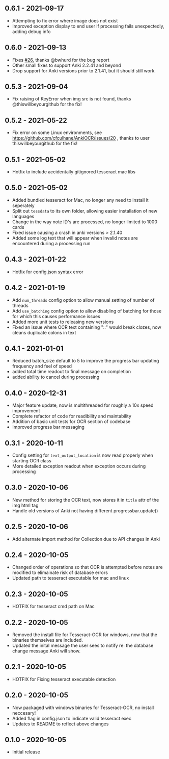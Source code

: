 ## 0.6.1 - 2021-09-17

- Attempting to fix error where image does not exist
- Improved exception display to end user if processing fails unexpectedly, adding debug info

## 0.6.0 - 2021-09-13

- Fixes [#26](https://github.com/cfculhane/AnkiOCR/issues/26), thanks @bwhurd for the bug report
- Other small fixes to support Anki 2.2.41 and beyond
- Drop support for Anki versions prior to 2.1.41, but it should still work.

## 0.5.3 - 2021-09-04

- Fix raising of KeyError when img src is not found, thanks @thiswillbeyourgithub for the fix!

## 0.5.2 - 2021-05-22

- Fix error on some Linux environments, see https://github.com/cfculhane/AnkiOCR/issues/20 , thanks to user
  thiswillbeyourgithub for the fix!

## 0.5.1 - 2021-05-02

- Hotfix to include accidentally gitignored tesseract mac libs

## 0.5.0 - 2021-05-02

- Added bundled tesseract for Mac, no longer any need to install it seperately
- Split out `tessdata` to its own folder, allowing easier installation of new languages
- Change in the way note ID's are processed, no longer limited to 1000 cards
- Fixed issue causing a crash in anki versions > 2.1.40
- Added some log text that will appear when invalid notes are encountered during a processing run

## 0.4.3 - 2021-01-22

- Hotfix for config.json syntax error

## 0.4.2 - 2021-01-19

- Add `num_threads` config option to allow manual setting of number of threads
- Add `use_batching` config option to allow disabling of batching for those for which this causes performance issues
- Added more unit tests to releasing new versions
- Fixed an issue where OCR text containing "::" would break clozes, now cleans duplicate colons in text

## 0.4.1 - 2021-01-01

- Reduced batch_size default to 5 to improve the progress bar updating frequency and feel of speed
- added total time readout to final message on completion
- added ability to cancel during processing

## 0.4.0 - 2020-12-31

- Major feature update, now is multithreaded for roughly a 10x speed improvement
- Complete refactor of code for readibility and maintability
- Addition of basic unit tests for OCR section of codebase
- Improved progress bar messaging

## 0.3.1 - 2020-10-11

- Config setting for `text_output_location` is now read properly when starting OCR class
- More detailed exception readout when exception occurs during processing

## 0.3.0 - 2020-10-06

- New method for storing the OCR text, now stores it in `title` attr of the img html tag
- Handle old versions of Anki not having different progressbar.update()

## 0.2.5 - 2020-10-06

- Add alternate import method for Collection due to API changes in Anki

## 0.2.4 - 2020-10-05

- Changed order of operations so that OCR is attempted before notes are modified to elimainate risk of database errors
- Updated path to tesseract executable for mac and linux

## 0.2.3 - 2020-10-05

- HOTFIX for tesseract cmd path on Mac

## 0.2.2 - 2020-10-05

- Removed the install file for Tesseract-OCR for windows, now that the binaries themselves are included.
- Updated the inital message the user sees to notify re: the database change message Anki will show.

## 0.2.1 - 2020-10-05

- HOTFIX for Fixing tesseract executable detection

## 0.2.0 - 2020-10-05

- Now packaged with windows binaries for Tesseract-OCR, no install neccesary!
- Added flag in config.json to indicate valid tesseract exec
- Updates to README to reflect above changes

## 0.1.0 - 2020-10-05

- Initial release
